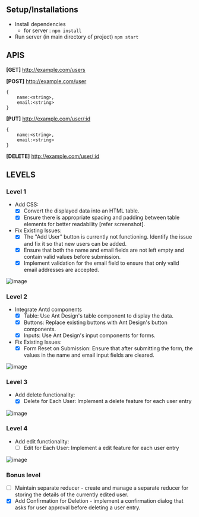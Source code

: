 ## Setup/Installations

- Install dependencies
  - for server : `npm install`
- Run server (in main directory of project) `npm start`

## APIS

**[GET]** http://example.com/users

**[POST]** http://example.com/user

```
{
    name:<string>,
    email:<string>
}
```

**[PUT]** http://example.com/user/:id

```
{
    name:<string>,
    email:<string>
}
```

**[DELETE]** http://example.com/user/:id

## LEVELS

### Level 1

- Add CSS:
  - [x] Convert the displayed data into an HTML table.
  - [x] Ensure there is appropriate spacing and padding between table elements for better readability [refer screenshot].
- Fix Existing Issues:
  - [x] The "Add User" button is currently not functioning. Identify the issue and fix it so that new users can be added.
  - [x] Ensure that both the name and email fields are not left empty and contain valid values before submission.
  - [x] Implement validation for the email field to ensure that only valid email addresses are accepted.

![image](https://github.com/impressai/frontend_task/assets/28563570/27ae4e34-0ccb-488f-9215-e95842322b97)

### Level 2

- Integrate Antd components
  - [x] Table: Use Ant Design's table component to display the data.
  - [x] Buttons: Replace existing buttons with Ant Design's button components.
  - [x] Inputs: Use Ant Design's input components for forms.
- Fix Existing Issues:
  - [x] Form Reset on Submission: Ensure that after submitting the form, the values in the name and email input fields are cleared.

![image](https://github.com/impressai/frontend_task/assets/28563570/65eda298-0f5b-4923-bbcc-45f7caf1b758)

### Level 3

- Add delete functionality:
  - [x] Delete for Each User: Implement a delete feature for each user entry

![image](https://github.com/impressai/frontend_task/assets/28563570/c3da4f55-6e89-47cc-bbde-35e3c20f80f6)

### Level 4

- Add edit functionality:
  - [ ] Edit for Each User: Implement a edit feature for each user entry

![image](https://github.com/impressai/frontend_task/assets/28563570/67fd80fc-c022-41b3-8f01-de11de046379)

### Bonus level

- [ ] Maintain separate reducer - create and manage a separate reducer for storing the details of the currently edited user.
- [x] Add Confirmation for Deletion - implement a confirmation dialog that asks for user approval before deleting a user entry.
